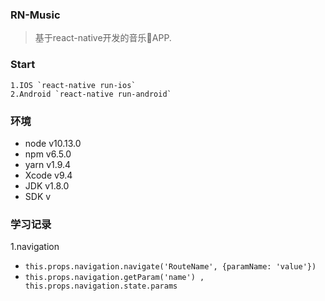 ### RN-Music
> 基于react-native开发的音乐🎵APP.

### Start
```shell
1.IOS `react-native run-ios`
2.Android `react-native run-android`
```

### 环境
* node  v10.13.0
* npm   v6.5.0
* yarn  v1.9.4
* Xcode v9.4
* JDK   v1.8.0
* SDK   v

### 学习记录
1.navigation

* `this.props.navigation.navigate('RouteName', {paramName: 'value'})`
* `this.props.navigation.getParam('name') , this.props.navigation.state.params`